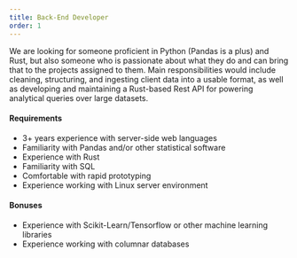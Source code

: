```yaml
---
title: Back-End Developer
order: 1
---
```


We are looking for someone proficient in Python (Pandas is a plus) and Rust, but also someone who is passionate about what they do and can bring that to the projects assigned to them. Main responsibilities would include cleaning, structuring, and ingesting client data into a usable format, as well as developing and maintaining a Rust-based Rest API for powering analytical queries over large datasets.

#### Requirements
* 3+ years experience with server-side web languages
* Familiarity with Pandas and/or other statistical software
* Experience with Rust
* Familiarity with SQL
* Comfortable with rapid prototyping
* Experience working with Linux server environment

#### Bonuses
* Experience with Scikit-Learn/Tensorflow or other machine learning libraries
* Experience working with columnar databases
